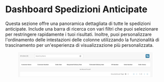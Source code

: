 # Dashboard Spedizioni Anticipate

Questa sezione offre una panoramica dettagliata di tutte le spedizioni anticipate. Include una barra di ricerca con vari filtri che puoi selezionare per restringere rapidamente i tuoi risultati. Inoltre, puoi personalizzare l'ordinamento delle intestazioni delle colonne utilizzando la funzionalità di trascinamento per un'esperienza di visualizzazione più personalizzata.

<figure><img src="../../.gitbook/assets/advance-shipment-dashboard.png" alt=""><figcaption></figcaption></figure>
